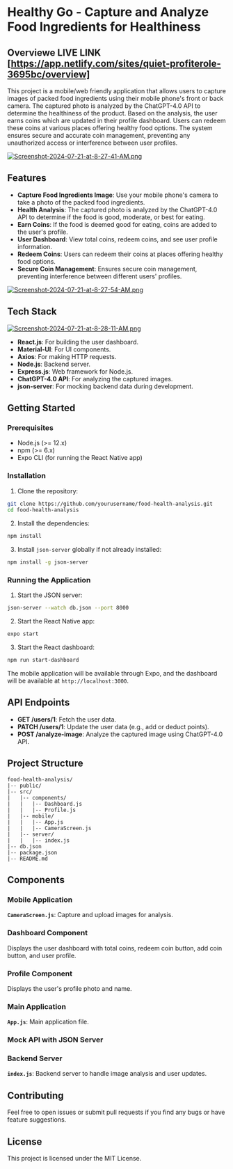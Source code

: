 # Healthy Go - Capture and Analyze Food Ingredients for Healthiness 

## Overviewe LIVE LINK [https://app.netlify.com/sites/quiet-profiterole-3695bc/overview]

This project is a mobile/web friendly application that allows users to capture images of packed food ingredients using their mobile phone's front or back camera. The captured photo is analyzed by the ChatGPT-4.0 API to determine the healthiness of the product. Based on the analysis, the user earns coins which are updated in their profile dashboard. Users can redeem these coins at various places offering healthy food options. The system ensures secure and accurate coin management, preventing any unauthorized access or interference between user profiles.

[![Screenshot-2024-07-21-at-8-27-41-AM.png](https://i.postimg.cc/nhFthpzg/Screenshot-2024-07-21-at-8-27-41-AM.png)](https://postimg.cc/zVcQdmTF)


## Features

- **Capture Food Ingredients Image**: Use your mobile phone's camera to take a photo of the packed food ingredients.
- **Health Analysis**: The captured photo is analyzed by the ChatGPT-4.0 API to determine if the food is good, moderate, or best for eating.
- **Earn Coins**: If the food is deemed good for eating, coins are added to the user's profile.
- **User Dashboard**: View total coins, redeem coins, and see user profile information.
- **Redeem Coins**: Users can redeem their coins at places offering healthy food options.
- **Secure Coin Management**: Ensures secure coin management, preventing interference between different users' profiles.
  
[![Screenshot-2024-07-21-at-8-27-54-AM.png](https://i.postimg.cc/pTP4VBqv/Screenshot-2024-07-21-at-8-27-54-AM.png)](https://postimg.cc/NyPppm3C)
## Tech Stack
[![Screenshot-2024-07-21-at-8-28-11-AM.png](https://i.postimg.cc/q7Ngb88k/Screenshot-2024-07-21-at-8-28-11-AM.png)](https://postimg.cc/v1dQDxqj)

- **React.js**: For building the user dashboard.
- **Material-UI**: For UI components.
- **Axios**: For making HTTP requests.
- **Node.js**: Backend server.
- **Express.js**: Web framework for Node.js.
- **ChatGPT-4.0 API**: For analyzing the captured images.
- **json-server**: For mocking backend data during development.

## Getting Started

### Prerequisites

- Node.js (>= 12.x)
- npm (>= 6.x)
- Expo CLI (for running the React Native app)

### Installation

1. Clone the repository:

```bash
git clone https://github.com/yourusername/food-health-analysis.git
cd food-health-analysis
```

2. Install the dependencies:

```bash
npm install
```

3. Install `json-server` globally if not already installed:

```bash
npm install -g json-server
```

### Running the Application

1. Start the JSON server:

```bash
json-server --watch db.json --port 8000
```

2. Start the React Native app:

```bash
expo start
```

3. Start the React dashboard:

```bash
npm run start-dashboard
```

The mobile application will be available through Expo, and the dashboard will be available at `http://localhost:3000`.

## API Endpoints

- **GET /users/1**: Fetch the user data.
- **PATCH /users/1**: Update the user data (e.g., add or deduct points).
- **POST /analyze-image**: Analyze the captured image using ChatGPT-4.0 API.

## Project Structure

```
food-health-analysis/
|-- public/
|-- src/
|   |-- components/
|   |   |-- Dashboard.js
|   |   |-- Profile.js
|   |-- mobile/
|   |   |-- App.js
|   |   |-- CameraScreen.js
|   |-- server/
|   |   |-- index.js
|-- db.json
|-- package.json
|-- README.md
```

## Components

### Mobile Application

**`CameraScreen.js`**: Capture and upload images for analysis.

### Dashboard Component

Displays the user dashboard with total coins, redeem coin button, add coin button, and user profile.

### Profile Component

Displays the user's profile photo and name.

### Main Application

**`App.js`**: Main application file.

### Mock API with JSON Server


### Backend Server

**`index.js`**: Backend server to handle image analysis and user updates.

## Contributing

Feel free to open issues or submit pull requests if you find any bugs or have feature suggestions.

## License

This project is licensed under the MIT License.